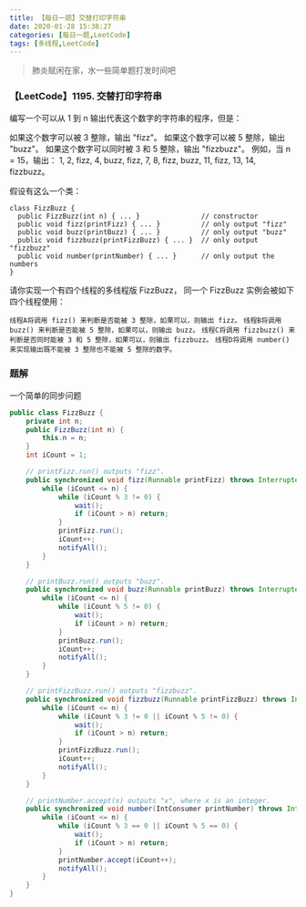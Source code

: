 ```yaml
---
title: 【每日一题】交替打印字符串
date: 2020-01-28 15:38:27
categories: [每日一题,LeetCode]
tags: [多线程,LeetCode]
---
```


> 肺炎赋闲在家，水一些简单题打发时间吧

### 【LeetCode】1195. 交替打印字符串

编写一个可以从 1 到 n 输出代表这个数字的字符串的程序，但是：

如果这个数字可以被 3 整除，输出 "fizz"。
如果这个数字可以被 5 整除，输出 "buzz"。
如果这个数字可以同时被 3 和 5 整除，输出 "fizzbuzz"。
例如，当 n = 15，输出： 1, 2, fizz, 4, buzz, fizz, 7, 8, fizz, buzz, 11, fizz, 13, 14, fizzbuzz。

<!--more-->

假设有这么一个类：

```
class FizzBuzz {
  public FizzBuzz(int n) { ... }               // constructor
  public void fizz(printFizz) { ... }          // only output "fizz"
  public void buzz(printBuzz) { ... }          // only output "buzz"
  public void fizzbuzz(printFizzBuzz) { ... }  // only output "fizzbuzz"
  public void number(printNumber) { ... }      // only output the numbers
}
```


请你实现一个有四个线程的多线程版  FizzBuzz， 同一个 FizzBuzz 实例会被如下四个线程使用：

`线程A将调用 fizz() 来判断是否能被 3 整除，如果可以，则输出 fizz。`
`线程B将调用 buzz() 来判断是否能被 5 整除，如果可以，则输出 buzz。`
`线程C将调用 fizzbuzz() 来判断是否同时能被 3 和 5 整除，如果可以，则输出 fizzbuzz。`
`线程D将调用 number() 来实现输出既不能被 3 整除也不能被 5 整除的数字。`

### 题解

一个简单的同步问题

```java
public class FizzBuzz {
    private int n;
    public FizzBuzz(int n) {
        this.n = n;
    }
    int iCount = 1;

    // printFizz.run() outputs "fizz".
    public synchronized void fizz(Runnable printFizz) throws InterruptedException {
        while (iCount <= n) {
            while (iCount % 3 != 0) {
                wait();
                if (iCount > n) return;
            }
            printFizz.run();
            iCount++;
            notifyAll();
        }
    }

    // printBuzz.run() outputs "buzz".
    public synchronized void buzz(Runnable printBuzz) throws InterruptedException {
        while (iCount <= n) {
            while (iCount % 5 != 0) {
                wait();
                if (iCount > n) return;
            }
            printBuzz.run();
            iCount++;
            notifyAll();
        }
    }

    // printFizzBuzz.run() outputs "fizzbuzz".
    public synchronized void fizzbuzz(Runnable printFizzBuzz) throws InterruptedException {
        while (iCount <= n) {
            while (iCount % 3 != 0 || iCount % 5 != 0) {
                wait();
                if (iCount > n) return;
            }
            printFizzBuzz.run();
            iCount++;
            notifyAll();
        }
    }

    // printNumber.accept(x) outputs "x", where x is an integer.
    public synchronized void number(IntConsumer printNumber) throws InterruptedException {
        while (iCount <= n) {
            while (iCount % 3 == 0 || iCount % 5 == 0) {
                wait();
                if (iCount > n) return;
            }
            printNumber.accept(iCount++);
            notifyAll();
        }
    }
}
```

